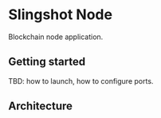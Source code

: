 # Slingshot Node

Blockchain node application.

## Getting started

TBD: how to launch, how to configure ports.


## Architecture


